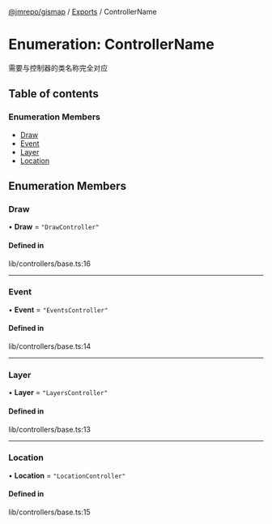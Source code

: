 [@jmrepo/gismap](../README.md) / [Exports](../modules.md) / ControllerName

# Enumeration: ControllerName

需要与控制器的类名称完全对应

## Table of contents

### Enumeration Members

-   [Draw](ControllerName.md#draw)
-   [Event](ControllerName.md#event)
-   [Layer](ControllerName.md#layer)
-   [Location](ControllerName.md#location)

## Enumeration Members

### Draw

• **Draw** = `"DrawController"`

#### Defined in

lib/controllers/base.ts:16

---

### Event

• **Event** = `"EventsController"`

#### Defined in

lib/controllers/base.ts:14

---

### Layer

• **Layer** = `"LayersController"`

#### Defined in

lib/controllers/base.ts:13

---

### Location

• **Location** = `"LocationController"`

#### Defined in

lib/controllers/base.ts:15

